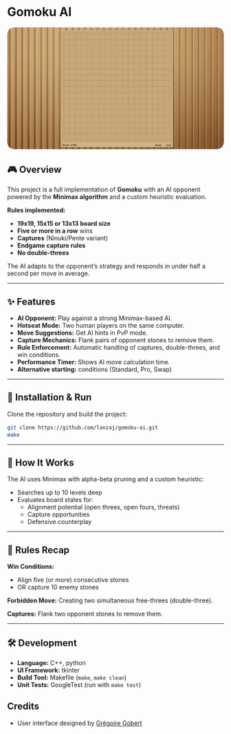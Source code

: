 # Gomoku AI

![Project Banner](./gomoku.webp)

## 🎮 Overview

This project is a full implementation of **Gomoku** with an AI opponent powered by the **Minimax algorithm** and a custom heuristic evaluation.

**Rules implemented:**
- **19x19, 15x15 or 13x13 board size**
- **Five or more in a row** wins
- **Captures** (Ninuki/Pente variant)
- **Endgame capture rules**
- **No double-threes**

The AI adapts to the opponent’s strategy and responds in under half a second per move in average.

---

## ✨ Features

- **AI Opponent:** Play against a strong Minimax-based AI.
- **Hotseat Mode:** Two human players on the same computer.
- **Move Suggestions:** Get AI hints in PvP mode.
- **Capture Mechanics:** Flank pairs of opponent stones to remove them.
- **Rule Enforcement:** Automatic handling of captures, double-threes, and win conditions.
- **Performance Timer:** Shows AI move calculation time.
- **Alternative starting:** conditions (Standard, Pro, Swap)

---

## 🚀 Installation & Run

Clone the repository and build the project:

```bash
git clone https://github.com/lanzaj/gomoku-ai.git
make
```

---

## 🧠 How It Works

The AI uses Minimax with alpha-beta pruning and a custom heuristic:

- Searches up to 10 levels deep
- Evaluates board states for:
  - Alignment potential (open threes, open fours, threats)
  - Capture opportunities
  - Defensive counterplay

---

## 📜 Rules Recap

**Win Conditions:**
- Align five (or more) consecutive stones
- OR capture 10 enemy stones

**Forbidden Move:** Creating two simultaneous free-threes (double-three).

**Captures:** Flank two opponent stones to remove them.

---

## 🛠️ Development

- **Language:** C++, python
- **UI Framework:** tkinter
- **Build Tool:** Makefile (`make`, `make clean`)
- **Unit Tests:** GoogleTest (run with `make test`)


## Credits

- User interface designed by [Grégoire Gobert](https://github.com/gregoiregobert)
